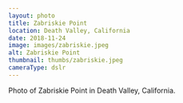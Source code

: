 ```yaml
---
layout: photo
title: Zabriskie Point
location: Death Valley, California
date: 2018-11-24
image: images/zabriskie.jpeg
alt: Zabriskie Point
thumbnail: thumbs/zabriskie.jpeg
cameraType: dslr
---
```

Photo of Zabriskie Point in Death Valley, California.
